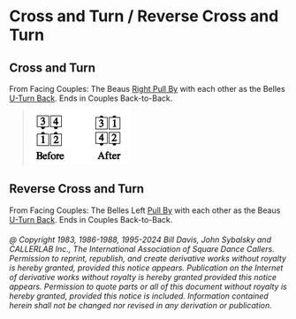 
# Cross and Turn / Reverse Cross and Turn

## Cross and Turn

From Facing Couples: The Beaus [Right Pull By](../b1/pull_by.md) with each
other as the Belles [ U-Turn Back](../b1/turn_back.md). Ends in Couples Back-to-Back.

> 
> ![alt](cross_and_turn.png)
>

## Reverse Cross and Turn

From Facing Couples: The Belles Left [Pull By](../b1/pull_by.md) with each
other as the Beaus [ U-Turn Back](../b1/turn_back.md). Ends in Couples Back-to-Back.

###### @ Copyright 1983, 1986-1988, 1995-2024 Bill Davis, John Sybalsky and CALLERLAB Inc., The International Association of Square Dance Callers. Permission to reprint, republish, and create derivative works without royalty is hereby granted, provided this notice appears. Publication on the Internet of derivative works without royalty is hereby granted provided this notice appears. Permission to quote parts or all of this document without royalty is hereby granted, provided this notice is included. Information contained herein shall not be changed nor revised in any derivation or publication.
